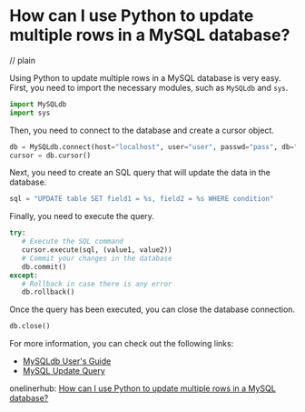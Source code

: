 # How can I use Python to update multiple rows in a MySQL database?
// plain

Using Python to update multiple rows in a MySQL database is very easy. First, you need to import the necessary modules, such as `MySQLdb` and `sys`.

```python
import MySQLdb
import sys
```

Then, you need to connect to the database and create a cursor object.

```python
db = MySQLdb.connect(host="localhost", user="user", passwd="pass", db="database")
cursor = db.cursor()
```

Next, you need to create an SQL query that will update the data in the database.

```python
sql = "UPDATE table SET field1 = %s, field2 = %s WHERE condition"
```

Finally, you need to execute the query.

```python
try:
   # Execute the SQL command
   cursor.execute(sql, (value1, value2))
   # Commit your changes in the database
   db.commit()
except:
   # Rollback in case there is any error
   db.rollback()
```

Once the query has been executed, you can close the database connection.

```python
db.close()
```

For more information, you can check out the following links:

* [MySQLdb User's Guide](http://mysql-python.sourceforge.net/MySQLdb.html)
* [MySQL Update Query](https://www.w3schools.com/sql/sql_update.asp)

onelinerhub: [How can I use Python to update multiple rows in a MySQL database?](https://onelinerhub.com/python-mysql/how-can-i-use-python-to-update-multiple-rows-in-a-mysql-database)